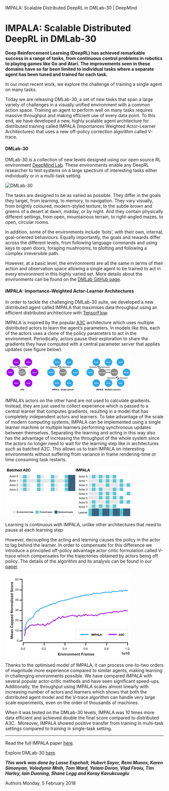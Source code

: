 IMPALA: Scalable Distributed DeepRL in DMLab-30 | DeepMind

# IMPALA: Scalable Distributed DeepRL in DMLab-30

**Deep Reinforcement Learning (DeepRL) has achieved remarkable success in a range of tasks, from continuous control problems in robotics to playing games like Go and Atari. The improvements seen in these domains have so far been limited to individual tasks where a separate agent has been tuned and trained for each task.**

In our most recent work, we explore the challenge of training a single agent on many tasks.

Today we are releasing DMLab-30, a set of new tasks that span a large variety of challenges in a visually unified environment with a common action space. Training an agent to perform well on many tasks requires massive throughput and making efficient use of every data point. To this end, we have developed a new, highly scalable agent architecture for distributed training called IMPALA (Importances Weighted Actor-Learner Architectures) that uses a new off-policy correction algorithm called V-trace.

#### DMLab-30

DMLab-30 is a collection of new levels designed using our open source RL environment [DeepMind Lab](https://github.com/deepmind/lab). These environments enable any DeepRL researcher to test systems on a large spectrum of interesting tasks either individually or in a multi-task setting.

![DMLab-30](../_resources/c2f4d14bc71150c1f1cc6aef7060e860.gif)

The tasks are designed to be as varied as possible. They differ in the goals they target, from learning, to memory, to navigation. They vary visually, from brightly coloured, modern-styled texture, to the subtle brown and greens of a desert at dawn, midday, or by night. And they contain physically different settings, from open, mountainous terrain, to right-angled mazes, to open, circular rooms.

In addition, some of the environments include ‘bots’, with their own, internal, goal-oriented behaviours. Equally importantly, the goals and rewards differ across the different levels, from following language commands and using keys to open doors, foraging mushrooms, to plotting and following a complex irreversible path.

However, at a basic level, the environments are all the same in terms of their action and observation space allowing a single agent to be trained to act in every environment in this highly varied set. More details about the environments can be found on the [DMLab GitHub page](https://github.com/deepmind/lab).

#### IMPALA: **Imp**ortance-Weighted **A**ctor-**L**earner **A**rchitectures

In order to tackle the challenging DMLab-30 suite, we developed a new distributed agent called IMPALA that maximises data throughput using an efficient distributed architecture with [TensorFlow](https://www.tensorflow.org/).

IMPALA is inspired by the popular [A3C](https://arxiv.org/abs/1602.01783) architecture which uses multiple distributed actors to learn the agent’s parameters. In models like this, each of the actors uses a clone of the policy parameters to act in the environment. Periodically, actors pause their exploration to share the gradients they have computed with a central parameter server that applies updates (see figure below).

![Impala-Figures-180206-r01-01.width-400.png](../_resources/c54a86afac2cad596107dd09c2fb16c9.png)

IMPALA’s actors on the other hand are not used to calculate gradients. Instead, they are just used to collect experience which is passed to a central learner that computes gradients, resulting in a model that has completely independent actors and learners. To take advantage of the scale of modern computing systems, IMPALA can be implemented using a single learner machine or multiple learners performing synchronous updates between themselves. Separating the learning and acting in this way also has the advantage of increasing the throughput of the whole system since the actors no longer need to wait for the learning step like in architectures such as batched A2C. This allows us to train IMPALA on interesting environments without suffering from variance in frame rendering-time or time consuming task restarts.

![Impala-Figures-180206-r01-03%20%281%29.width-400.png](../_resources/8760277045aae8f0898b920c18c853e3.png)

Learning is continuous with IMPALA, unlike other architectures that need to pause at each learning step

However, decoupling the acting and learning causes the policy in the actor to lag behind the learner. In order to compensate for this difference we introduce a principled off-policy advantage actor critic formulation called V-trace which compensates for the trajectories obtained by actors being off policy. The details of the algorithm and its analysis can be found in our [paper](https://arxiv.org/abs/1802.01561).

![Impala-Figures-180206-r01-02.width-400.png](../_resources/7c55115fb7387106d650ce2a39d87661.png)

Thanks to the optimised model of IMPALA, it can process one-to-two orders of magnitude more experience compared to similar agents, making learning in challenging environments possible. We have compared IMPALA with several popular actor-critic methods and have seen significant speed-ups. Additionally, the throughput using IMPALA scales almost linearly with increasing number of actors and learners which shows that both the distributed agent model and the V-trace algorithm can handle very large scale experiments, even on the order of thousands of machines.

When it was tested on the DMLab-30 levels, IMPALA was 10 times more data efficient and achieved double the final score compared to distributed A3C.  Moreover, IMPALA showed positive transfer from training in multi-task settings compared to training in single-task setting.

* * *

Read the full IMPALA paper [here](https://arxiv.org/abs/1802.01561).

Explore DMLab-30 [here](https://github.com/deepmind/lab/tree/master/game_scripts/levels/contributed/dmlab30).

***This work was done by Lasse Espeholt, Hubert Soyer, Remi Munos, Karen Simonyan, Volodymir Mnih, Tom Ward, Yotam Doron, Vlad Firoiu, Tim Harley, Iain Dunning, Shane Legg and Koray Kavukcuoglu***

Authors
  Monday, 5 February 2018
